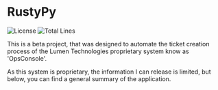 # RustyPy
![License](https://img.shields.io/github/license/csweat03/RustyPy?style=for-the-badge)
![Total Lines](https://img.shields.io/tokei/lines/github/csweat03/RustyPy?style=for-the-badge)

This is a beta project, that was designed to automate the ticket creation process of the Lumen Technologies proprietary system know as 'OpsConsole'.

As this system is proprietary, the information I can release is limited, but below, you can find a general summary of the application.

